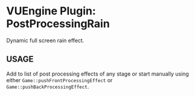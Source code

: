 VUEngine Plugin: PostProcessingRain
===================================

Dynamic full screen rain effect. 


USAGE
-----

Add to list of post processing effects of any stage or start manually using either `Game::pushFrontProcessingEffect` or `Game::pushBackProcessingEffect`. 
